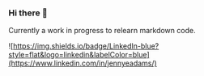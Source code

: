 ### Hi there 👋

Currently a work in progress to relearn markdown code.


![https://img.shields.io/badge/LinkedIn-blue?style=flat&logo=linkedin&labelColor=blue](https://www.linkedin.com/in/jennyeadams/)


<!--
**untmdsprt/untmdsprt** is a ✨ _special_ ✨ repository because its `README.md` (this file) appears on your GitHub profile.

Here are some ideas to get you started:

- 🔭 I’m currently working on ...
- 🌱 I’m currently learning ...
- 👯 I’m looking to collaborate on ...
- 🤔 I’m looking for help with ...
- 💬 Ask me about ...
- 📫 How to reach me: ...
- 😄 Pronouns: ...
- ⚡ Fun fact: ...
-->
